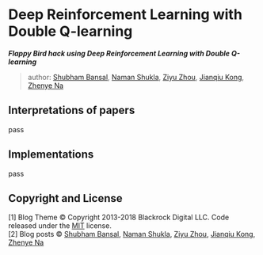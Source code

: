 # Deep Reinforcement Learning with Double Q-learning

***Flappy Bird hack using Deep Reinforcement Learning with Double Q-learning***

> author: [Shubham Bansal](https://github.com/bansalshubh91), [Naman Shukla](https://github.com/namanUIUC), [Ziyu Zhou](https://github.com/Ziyu0), [Jianqiu Kong](https://github.com/KongJianqiu), [Zhenye Na](https://github.com/Zhenye-Na)

## Interpretations of papers

pass


## Implementations

pass


## Copyright and License

[1] Blog Theme © Copyright 2013-2018 Blackrock Digital LLC. Code released under the [MIT](https://github.com/BlackrockDigital/startbootstrap-clean-blog-jekyll/blob/gh-pages/LICENSE) license.  
[2] Blog posts © [Shubham Bansal](https://github.com/bansalshubh91), [Naman Shukla](https://github.com/namanUIUC), [Ziyu Zhou](https://github.com/Ziyu0), [Jianqiu Kong](https://github.com/KongJianqiu), [Zhenye Na](https://github.com/Zhenye-Na)